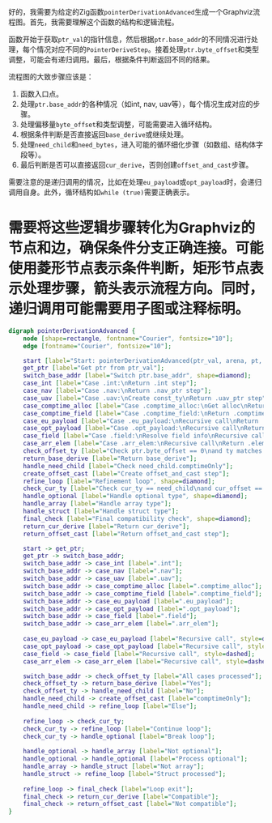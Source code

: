 好的，我需要为给定的Zig函数`pointerDerivationAdvanced`生成一个Graphviz流程图。首先，我需要理解这个函数的结构和逻辑流程。

函数开始于获取`ptr_val`的指针信息，然后根据`ptr.base_addr`的不同情况进行处理，每个情况对应不同的`PointerDeriveStep`。接着处理`ptr.byte_offset`和类型调整，可能会有递归调用。最后，根据条件判断返回不同的结果。

流程图的大致步骤应该是：

1. 函数入口点。
2. 处理`ptr.base_addr`的各种情况（如int, nav, uav等），每个情况生成对应的步骤。
3. 处理偏移量`byte_offset`和类型调整，可能需要进入循环结构。
4. 根据条件判断是否直接返回`base_derive`或继续处理。
5. 处理`need_child`和`need_bytes`，进入可能的循环细化步骤（如数组、结构体字段等）。
6. 最后判断是否可以直接返回`cur_derive`，否则创建`offset_and_cast`步骤。

需要注意的是递归调用的情况，比如在处理`eu_payload`或`opt_payload`时，会递归调用自身。此外，循环结构如`while (true)`需要正确表示。

需要将这些逻辑步骤转化为Graphviz的节点和边，确保条件分支正确连接。可能使用菱形节点表示条件判断，矩形节点表示处理步骤，箭头表示流程方向。同时，递归调用可能需要用子图或注释标明。
================================================
```dot
digraph pointerDerivationAdvanced {
    node [shape=rectangle, fontname="Courier", fontsize="10"];
    edge [fontname="Courier", fontsize="10"];

    start [label="Start: pointerDerivationAdvanced(ptr_val, arena, pt, resolve_types, opt_sema)"];
    get_ptr [label="Get ptr from ptr_val"];
    switch_base_addr [label="Switch ptr.base_addr", shape=diamond];
    case_int [label="Case .int:\nReturn .int step"];
    case_nav [label="Case .nav:\nReturn .nav_ptr step"];
    case_uav [label="Case .uav:\nCreate const_ty\nReturn .uav_ptr step"];
    case_comptime_alloc [label="Case .comptime_alloc:\nGet alloc\nReturn .comptime_alloc_ptr step"];
    case_comptime_field [label="Case .comptime_field:\nReturn .comptime_field_ptr step"];
    case_eu_payload [label="Case .eu_payload:\nRecursive call\nReturn .eu_payload_ptr step"];
    case_opt_payload [label="Case .opt_payload:\nRecursive call\nReturn .opt_payload_ptr step"];
    case_field [label="Case .field:\nResolve field info\nRecursive call\nReturn .field_ptr step"];
    case_arr_elem [label="Case .arr_elem:\nRecursive call\nReturn .elem_ptr step"];
    check_offset_ty [label="Check ptr.byte_offset == 0\nand ty matches base_derive?", shape=diamond];
    return_base_derive [label="Return base_derive"];
    handle_need_child [label="Check need_child.comptimeOnly"];
    create_offset_cast [label="Create offset_and_cast step"];
    refine_loop [label="Refinement loop", shape=diamond];
    check_cur_ty [label="Check cur_ty == need_child\nand cur_offset == 0", shape=diamond];
    handle_optional [label="Handle optional type", shape=diamond];
    handle_array [label="Handle array type"];
    handle_struct [label="Handle struct type"];
    final_check [label="Final compatibility check", shape=diamond];
    return_cur_derive [label="Return cur_derive"];
    return_offset_cast [label="Return offset_and_cast step"];

    start -> get_ptr;
    get_ptr -> switch_base_addr;
    switch_base_addr -> case_int [label=".int"];
    switch_base_addr -> case_nav [label=".nav"];
    switch_base_addr -> case_uav [label=".uav"];
    switch_base_addr -> case_comptime_alloc [label=".comptime_alloc"];
    switch_base_addr -> case_comptime_field [label=".comptime_field"];
    switch_base_addr -> case_eu_payload [label=".eu_payload"];
    switch_base_addr -> case_opt_payload [label=".opt_payload"];
    switch_base_addr -> case_field [label=".field"];
    switch_base_addr -> case_arr_elem [label=".arr_elem"];
    
    case_eu_payload -> case_eu_payload [label="Recursive call", style=dashed];
    case_opt_payload -> case_opt_payload [label="Recursive call", style=dashed];
    case_field -> case_field [label="Recursive call", style=dashed];
    case_arr_elem -> case_arr_elem [label="Recursive call", style=dashed];

    switch_base_addr -> check_offset_ty [label="All cases processed"];
    check_offset_ty -> return_base_derive [label="Yes"];
    check_offset_ty -> handle_need_child [label="No"];
    handle_need_child -> create_offset_cast [label="comptimeOnly"];
    handle_need_child -> refine_loop [label="Else"];
    
    refine_loop -> check_cur_ty;
    check_cur_ty -> refine_loop [label="Continue loop"];
    check_cur_ty -> handle_optional [label="Break loop"];
    
    handle_optional -> handle_array [label="Not optional"];
    handle_optional -> handle_optional [label="Process optional"];
    handle_array -> handle_struct [label="Not array"];
    handle_struct -> refine_loop [label="Struct processed"];
    
    refine_loop -> final_check [label="Loop exit"];
    final_check -> return_cur_derive [label="Compatible"];
    final_check -> return_offset_cast [label="Not compatible"];
}
```